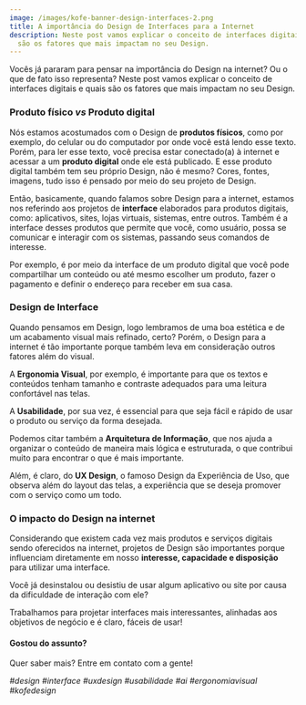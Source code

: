 ```yaml
---
image: /images/kofe-banner-design-interfaces-2.png
title: A importância do Design de Interfaces para a Internet
description: Neste post vamos explicar o conceito de interfaces digitais e quais
  são os fatores que mais impactam no seu Design.
---
```

Vocês já pararam para pensar na importância do Design na internet? Ou o que de fato isso representa? Neste post vamos explicar o conceito de interfaces digitais e quais são os fatores que mais impactam no seu Design. 

### **Produto físico *vs* Produto digital**

Nós estamos acostumados com o Design de **produtos físicos**, como por exemplo, do celular ou do computador por onde você está lendo esse texto. Porém, para ler esse texto, você precisa estar conectado(a) à internet e acessar a um **produto digital** onde ele está publicado. E esse produto digital também tem seu próprio Design, não é mesmo? Cores, fontes, imagens, tudo isso é pensado por meio do seu projeto de Design.

Então, basicamente, quando falamos sobre Design para a internet, estamos nos referindo aos projetos de **interface** elaborados para produtos digitais, como: aplicativos, sites, lojas virtuais, sistemas, entre outros. Também é a interface desses produtos que permite que você, como usuário, possa se comunicar e interagir com os sistemas, passando seus comandos de interesse. 

Por exemplo, é por meio da interface de um produto digital que você pode compartilhar um conteúdo ou até mesmo escolher um produto, fazer o pagamento e definir o endereço para receber em sua casa. 

### **Design de Interface**

Quando pensamos em Design, logo lembramos de uma boa estética e de um acabamento visual mais refinado, certo? Porém, o Design para a internet é tão importante porque também leva em consideração outros fatores além do visual.

A **Ergonomia Visual**, por exemplo, é importante para que os textos e conteúdos tenham tamanho e contraste adequados para uma leitura confortável nas telas.

A **Usabilidade**, por sua vez, é essencial para que seja fácil e rápido de usar o produto ou serviço da forma desejada.

Podemos citar também a **Arquitetura de Informação**, que nos ajuda a organizar o conteúdo de maneira mais lógica e estruturada, o que contribui muito para encontrar o que é mais importante.

Além, é claro, do **UX Design**, o famoso Design da Experiência de Uso, que observa além do layout das telas, a experiência que se deseja promover com o serviço como um todo.

### **O impacto do Design na internet**

Considerando que existem cada vez mais produtos e serviços digitais sendo oferecidos na internet, projetos de Design são importantes porque influenciam diretamente em nosso **interesse, capacidade e disposição** para utilizar uma interface.

Você já desinstalou ou desistiu de usar algum aplicativo ou site por causa da dificuldade de interação com ele?

Trabalhamos para projetar interfaces mais interessantes, alinhadas aos objetivos de negócio e é claro, fáceis de usar!

#### **Gostou do assunto?**

Quer saber mais? Entre em contato com a gente!

*\#design #interface #uxdesign #usabilidade #ai #ergonomiavisual #kofedesign*